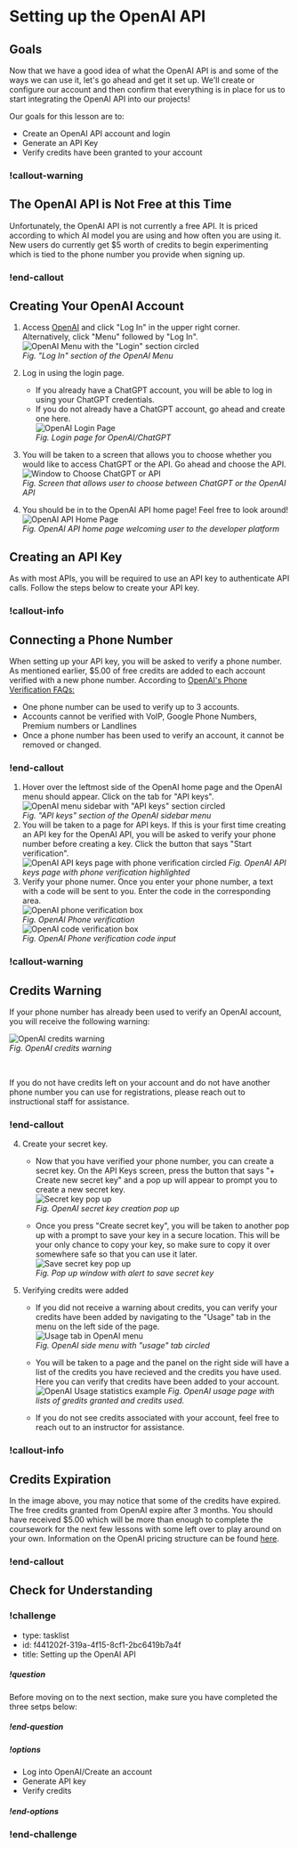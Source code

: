 # Setting up the OpenAI API

## Goals
Now that we have a good idea of what the OpenAI API is and some of the ways we can use it, let's go ahead and get it set up. We'll create or configure our account and then confirm that everything is in place for us to start integrating the OpenAI API into our projects!

Our goals for this lesson are to:
- Create an OpenAI API account and login
- Generate an API Key
- Verify credits have been granted to your account

### !callout-warning

## The OpenAI API is Not Free at this Time
Unfortunately, the OpenAI API is not currently a free API. It is priced according to which AI model you are using and how often you are using it. New users do currently get $5 worth of credits to begin experimenting which is tied to the phone number you provide when signing up. 


### !end-callout

## Creating Your OpenAI Account

1. Access [OpenAI](https://openai.com) and click "Log In" in the upper right corner. Alternatively, click "Menu" followed by "Log In".  
    ![OpenAI Menu with the "Login" section circled](assets/setting-up-openai/open-ai-login.png)  
    *Fig. "Log In" section of the OpenAI Menu*

2. Log in using the login page. 
   - If you already have a ChatGPT account, you will be able to log in using your ChatGPT credentials.
   - If you do not already have a ChatGPT account, go ahead and create one here.    
    ![OpenAI Login Page](assets/setting-up-openai/open-ai-login-page.png)  
    *Fig. Login page for OpenAI/ChatGPT*  
3. You will be taken to a screen that allows you to choose whether you would like to access ChatGPT or the API. Go ahead and choose the API.  
   ![Window to Choose ChatGPT or API](assets/setting-up-openai/open-ai-or-chat-gpt.png)  
   *Fig. Screen that allows user to choose between ChatGPT or the OpenAI API*  
4. You should be in to the OpenAI API home page! Feel free to look around!  
    ![OpenAI API Home Page](assets/setting-up-openai/open-ai-api-home-page.png)  
    *Fig. OpenAI API home page welcoming user to the developer platform*

## Creating an API Key

As with most APIs, you will be required to use an API key to authenticate API calls. Follow the steps below to create your API key.

### !callout-info

## Connecting a Phone Number
When setting up your API key, you will be asked to verify a phone number. As mentioned earlier, $5.00 of free credits are added to each account verified with a new phone number. According to [OpenAI's Phone Verification FAQs:](https://help.openai.com/en/articles/6613520-phone-verification-faq)
- One phone number can be used to verify up to 3 accounts.
- Accounts cannot be verified with VoIP, Google Phone Numbers, Premium numbers or Landlines
- Once a phone number has been used to verify an account, it cannot be removed or changed.

### !end-callout

1. Hover over the leftmost side of the OpenAI home page and the OpenAI menu should appear. Click on the tab for "API keys".  
   ![OpenAI menu sidebar with "API keys" section circled](assets/setting-up-openai/open-ai-menu.png)  
   *Fig. "API keys" section of the OpenAI sidebar menu*  
2. You will be taken to a page for API keys. If this is your first time creating an API key for the OpenAI API, you will be asked to verify your phone number before creating a key. Click the button that says "Start verification".    
   ![OpenAI API keys page with phone verification circled](assets/setting-up-openai/open-ai-api-keys-page-phone-verify.png) 
   *Fig. OpenAI API keys page with phone verification highlighted*  
3. Verify your phone numer. Once you enter your phone number, a text with a code will be sent to you. Enter the code in the corresponding area.  
   ![OpenAI phone verification box](assets/setting-up-openai/open-ai-phone-verification.png)  
   *Fig. OpenAI Phone verification*  
   ![OpenAI code verification box](assets/setting-up-openai/open-ai-phone-verification-code-box.png)  
   *Fig. OpenAI Phone verification code input*  

### !callout-warning

## Credits Warning

If your phone number has already been used to verify an OpenAI account, you will receive the following warning:  

![OpenAI credits warning](assets/setting-up-openai/open-ai-credits-warning.png)  
*Fig. OpenAI credits warning*

<br>

If you do not have credits left on your account and do not have another phone number you can use for registrations, please reach out to instructional staff for assistance.

### !end-callout

4. Create your secret key. 
   - Now that you have verified your phone number, you can create a secret key. On the API Keys screen, press the button that says "+ Create new secret key" and a pop up will appear to prompt you to create a new secret key.  
   ![Secret key pop up](assets/setting-up-openai/open-ai-secret-key-pop-up.png)  
   *Fig. OpenAI secret key creation pop up*

   - Once you press "Create secret key", you will be taken to another pop up with a prompt to save your key in a secure location. This will be your only chance to copy your key, so make sure to copy it over somewhere safe so that you can use it later.  
   ![Save secret key pop up](assets/setting-up-openai/open-ai-save-secret-key.png)  
   *Fig. Pop up window with alert to save secret key*

5. Verifying credits were added
   - If you did not receive a warning about credits, you can verify your credits have been added by navigating to the "Usage" tab in the menu on the left side of the page.  
   ![Usage tab in OpenAI menu](assets/setting-up-openai/open-ai-usage-tab.png)  
   *Fig. OpenAI side menu with "usage" tab circled*  

   - You will be taken to a page and the panel on the right side will have a list of the credits you have recieved and the credits you have used. Here you can verify that credits have been added to your account.     
   ![OpenAI Usage statistics example](assets/setting-up-openai/open-ai-credits-verification.png)
   *Fig. OpenAI usage page with lists of gredits granted and credits used.*  
   - If you do not see credits associated with your account, feel free to reach out to an instructor for assistance.

### !callout-info

## Credits Expiration

In the image above, you may notice that some of the credits have expired. The free credits granted from OpenAI expire after 3 months. You should have received $5.00 which will be more than enough to complete the coursework for the next few lessons with some left over to play around on your own. Information on the OpenAI pricing structure can be found [here](https://openai.com/pricing).


### !end-callout   

## Check for Understanding

<!-- prettier-ignore-start -->
### !challenge

* type: tasklist
* id: f441202f-319a-4f15-8cf1-2bc6419b7a4f
* title: Setting up the OpenAI API

##### !question

Before moving on to the next section, make sure you have completed the three setps below:

##### !end-question

##### !options

* Log into OpenAI/Create an account
* Generate API key
* Verify credits

##### !end-options
### !end-challenge

<!-- prettier-ignore-end -->